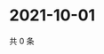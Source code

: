 # 2021-10-01

共 0 条

<!-- BEGIN WEIBO -->
<!-- 最后更新时间 Fri Oct 01 2021 01:17:22 GMT+0800 (China Standard Time) -->

<!-- END WEIBO -->
